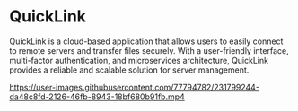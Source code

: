 # QuickLink
QuickLink is a cloud-based application that allows users to easily connect to remote servers and transfer files securely. With a user-friendly interface, multi-factor authentication, and microservices architecture, QuickLink provides a reliable and scalable solution for server management.


https://user-images.githubusercontent.com/77794782/231799244-da48c8fd-2126-46fb-8943-18bf680b91fb.mp4

